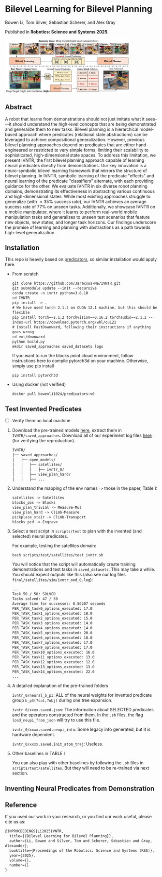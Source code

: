 # Bilevel Learning for Bilevel Planning

Bowen Li, Tom Silver, Sebastian Scherer, and Alex Gray

Published in **Robotics: Science and Systems 2025**.

<img src="imgs/Teaser.jpg" alt="81" style="zoom:40%;" />

## Abstract
A robot that learns from demonstrations should not just imitate what it sees---it should understand the high-level concepts that are being demonstrated and generalize them to new tasks.
Bilevel planning is a hierarchical model-based approach where predicates (relational state abstractions) can be leveraged to achieve compositional generalization.
However, previous bilevel planning approaches depend on predicates that are either hand-engineered or restricted to very simple forms, limiting their scalability to sophisticated, high-dimensional state spaces.
To address this limitation, we present IVNTR, the first bilevel planning approach capable of learning neural predicates directly from demonstrations.
Our key innovation is a neuro-symbolic bilevel learning framework that mirrors the structure of bilevel planning.
In IVNTR, symbolic learning of the predicate "effects" and neural learning of the predicate "classifiers" alternate, with each providing guidance for the other.
We evaluate IVNTR in six diverse robot planning domains, demonstrating its effectiveness in abstracting various continuous and high-dimensional states.
While most existing approaches struggle to generalize (with $<35\%$ success rate), our IVNTR achieves an average success rate of $77\%$ on unseen tasks.
Additionally, we showcase IVNTR on a mobile manipulator, where it learns to perform real-world mobile manipulation tasks and generalizes to unseen test scenarios that feature new objects, new states, and longer task horizons.
Our findings underscore the promise of learning and planning with abstractions as a path towards high-level generalization.

## Installation
This repo is heavily based on [predicators](https://github.com/Learning-and-Intelligent-Systems/predicators), so similar installation would apply here.

- From scratch
    ```
    git clone https://github.com/Jaraxxus-Me/IVNTR.git
    git submodule update --init --recursive
    conda create -n ivntr python=3.8.10
    cd IVNTR
    pip install -e .
    # We have used torch 2.1.2 on CUDA 12.1 machine, but this should be flexible
    pip install torch==2.1.2 torchvision==0.16.2 torchaudio==2.1.2 --index-url https://download.pytorch.org/whl/cu121
    # Install FastDownward, following their instructions if anything goes wrong
    cd ext/downward
    python build.py
    mkdir saved_approaches saved_datasets logs
    ```
    If you want to run the blocks point cloud environment, follow instructions here to compile pytorch3d on your machine.
    Otherwise, simply use pip install
    ```
    pip install pytorch3d
    ```

- Using docker (not verified)
    ```
    docker pull bowenli1024/predicators:v0
    ```

## Test Invented Predicates

- [ ] Verify them on local machine

1. Download the pre-trained models [here](https://drive.google.com/file/d/1OUSjQKi40Gv4Lmmo5s-EfvV9gR1wX4z9/view?usp=drive_link), extract them in `IVNTR/saved_approaches`. Download all of our experiment log files [here](https://drive.google.com/file/d/1rZJZE3sQvucGBK7TUdSgmkYvP7fLooro/view?usp=drive_link) (for verifying the reproduction).
    ```
    IVNTR/
    ├── saved_approaches/
    │   ├── open_models/
    │   │   ├── satellites/
    │   │   │   ├── ivntr_0/
    │   │   ├── view_plan_hard/
    │   │   ├── ...
    ```
2. Understand the mapping of the env names `->` those in the paper, Table I:
    ```
    satellites -> Satellites
    blocks_pos -> Blocks
    view_plan_trivial -> Measure-Mul
    view_plan_hard -> Climb-Measure
    pickplace_stair -> Climb-Transport
    blocks_pcd -> Engrave
    ```
3. Select a test script in `scripts/test` to plan with the invented (and selected) neural predicates.

    For example, testing the satellites domain:
    ```
    bash scripts/test/satellites/test_ivntr.sh
    ```
    You will notice that the script will automatically create training demonstrations and test tasks in `saved_datasets`.
    This may take a while.
    You should expect outputs like this (also see our log files `final/satellites/sim/ivntr_ood_0.log`):
    ```
    ...
    Task 50 / 50: SOLVED
    Tasks solved: 47 / 50
    Average time for successes: 0.56207 seconds
    PER_TASK_task0_options_executed: 17.0
    PER_TASK_task1_options_executed: 18.0
    PER_TASK_task2_options_executed: 15.0
    PER_TASK_task3_options_executed: 14.0
    PER_TASK_task4_options_executed: 14.0
    PER_TASK_task5_options_executed: 20.0
    PER_TASK_task6_options_executed: 18.0
    PER_TASK_task7_options_executed: 17.0
    PER_TASK_task9_options_executed: 17.0
    PER_TASK_task10_options_executed: 16.0
    PER_TASK_task11_options_executed: 13.0
    PER_TASK_task12_options_executed: 12.0
    PER_TASK_task13_options_executed: 13.0
    PER_TASK_task14_options_executed: 22.0
    ...
    ```
4. A detailed explanation of the pre-trained folders

    `ivntr_0/neural_b_p3`: ALL of the neural weights for invented predicate group `b_p3(?sat,?obj)` during one tree expansion.

    `ivntr_0/xxxx.saved.json`: The information about SELECTED predicates and the operators constructed from them. In the `.sh` files, the flag `load_neupi_from_json` will try to use this file.

    `ivntr_0/xxxx.saved.neupi_info`: Some legacy info generated, but it is hardware dependent.

    `ivntr_0/xxxx.saved.init_atom_traj`: Useless.

5. Other baselines in TABLE I

    You can also play with other baselines by following the `.sh` files in `scripts/test/satellites`. But they will need to be re-trained via next section.



## Inventing Neural Predicates from Demonstration

## Reference
If you used our work in your research, or you find our work useful, please cite us as:
```
@INPROCEEDINGS{Li2025IVNTR,     
  title={{Bilevel Learning for Bilevel Planning}},
  author={Li, Bowen and Silver, Tom and Scherer, Sebastian and Gray, Alexander}, 
  booktitle={Proceedings of the Robotics: Science and Systems (RSS)}, 
  year={2025},
  volume={},
  number={}
}
```
